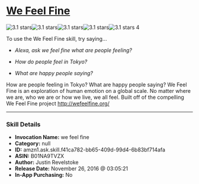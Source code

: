 # [We Feel Fine](http://alexa.amazon.com/#skills/amzn1.ask.skill.f41ca782-bb65-409d-99d4-6b83bf714afa)
![3.1 stars](../../images/ic_star_black_18dp_1x.png)![3.1 stars](../../images/ic_star_black_18dp_1x.png)![3.1 stars](../../images/ic_star_black_18dp_1x.png)![3.1 stars](../../images/ic_star_half_black_18dp_1x.png)![3.1 stars](../../images/ic_star_border_black_18dp_1x.png) 4

To use the We Feel Fine skill, try saying...

* *Alexa, ask we feel fine what are people feeling?*

* *How do people feel in Tokyo?*

* *What are happy people saying?*

How are people feeling in Tokyo? What are happy people saying? We Feel Fine is an exploration of human emotion on a global scale. No matter where we are, who we are or how we live, we all feel. Built off of the compelling We Feel Fine project http://wefeelfine.org/

***

### Skill Details

* **Invocation Name:** we feel fine
* **Category:** null
* **ID:** amzn1.ask.skill.f41ca782-bb65-409d-99d4-6b83bf714afa
* **ASIN:** B01NA9TVZX
* **Author:** Justin Revelstoke
* **Release Date:** November 26, 2016 @ 03:05:21
* **In-App Purchasing:** No
